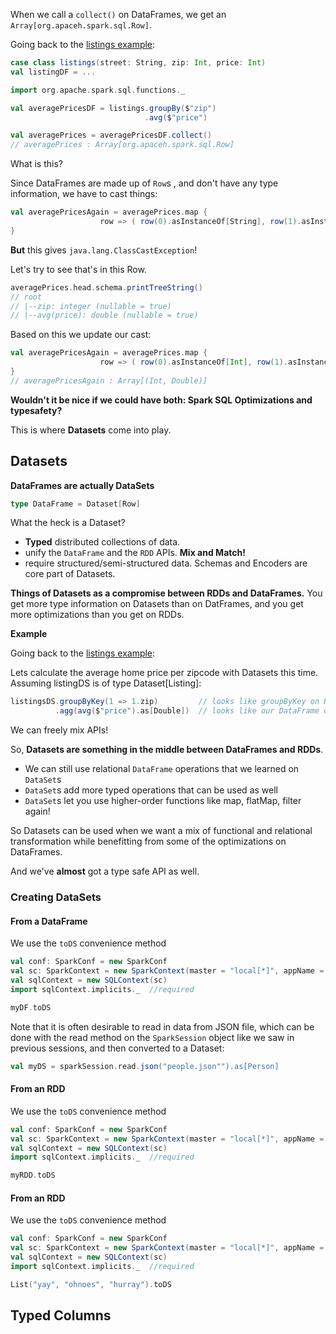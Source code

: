 When we call a `collect()` on DataFrames,  we get an `Array[org.apaceh.spark.sql.Row]`.

Going back to the [listings example](https://github.com/rohitvg/scala-spark-4/wiki/DataFrames-(1)#example):

```scala
case class listings(street: String, zip: Int, price: Int)
val listingDF = ...

import org.apache.spark.sql.functions._

val averagePricesDF = listings.groupBy($"zip")
                              .avg($"price")

val averagePrices = averagePricesDF.collect()
// averagePrices : Array[org.apaceh.spark.sql.Row]
```

What is this?

Since DataFrames are made up of `Row`s , and don't have any type information, we have to cast things:

```scala
val averagePricesAgain = averagePrices.map {
                    row => ( row(0).asInstanceOf[String], row(1).asInstanceOf[Int] )
}
```

**But** this gives `java.lang.ClassCastException`!

Let's try to see that's in this Row.

```scala
averagePrices.head.schema.printTreeString()
// root
// |--zip: integer (nullable = true)
// |--avg(price): double (nullable = true)

```

Based on this we update our cast:

```scala
val averagePricesAgain = averagePrices.map {
                    row => ( row(0).asInstanceOf[Int], row(1).asInstanceOf[Double] )
}
// averagePricesAgain : Array[(Int, Double)]
```

**Wouldn't it be nice if we could have both: Spark SQL Optimizations and typesafety?**

This is where **Datasets** come into play.

## Datasets

**DataFrames are actually DataSets**

```scala
type DataFrame = Dataset[Row]
```

What the heck is a Dataset?

* **Typed** distributed collections of data.
* unify the `DataFrame` and the `RDD` APIs. **Mix and Match!**
* require structured/semi-structured data. Schemas and Encoders are core part of Datasets.

**Things of Datasets as a compromise between RDDs and DataFrames.** You get more type information on Datasets than on DatFrames, and you get more optimizations than you get on RDDs.

**Example**

Going back to the [listings example](https://github.com/rohitvg/scala-spark-4/wiki/DataFrames-(1)#example):

Lets calculate the average home price per zipcode with Datasets this time. Assuming listingDS is of type Dataset[Listing]:

```scala
listingsDS.groupByKey(1 => 1.zip)         // looks like groupByKey on RDDs!
          .agg(avg($"price").as[Double])  // looks like our DataFrame operators!
```

We can freely mix APIs!

So, **Datasets are something in the middle between DataFrames and RDDs**. 

* We can still use relational `DataFrame` operations that we learned on `DataSet`s
* `DataSet`s add more typed operations that can be used as well
* `DataSet`s let you use higher-order functions like map, flatMap, filter again!

So Datasets can be used when we want a mix of functional and relational transformation while benefitting from some of the optimizations on DataFrames.

And we've **almost** got a type safe API as well.

### Creating DataSets

#### From a DataFrame

We use the `toDS` convenience method

```scala
val conf: SparkConf = new SparkConf
val sc: SparkContext = new SparkContext(master = "local[*]", appName = "foo", conf)
val sqlContext = new SQLContext(sc)
import sqlContext.implicits._  //required

myDF.toDS
```

Note that it is often desirable to read in data from JSON file, which can be done with the read method on the `SparkSession` object like we saw in previous sessions, and then converted to a Dataset:

```scala
val myDS = sparkSession.read.json("people.json"").as[Person]
```

#### From an RDD

We use the `toDS` convenience method

```scala
val conf: SparkConf = new SparkConf
val sc: SparkContext = new SparkContext(master = "local[*]", appName = "foo", conf)
val sqlContext = new SQLContext(sc)
import sqlContext.implicits._  //required

myRDD.toDS
```

#### From an RDD
We use the `toDS` convenience method

```scala
val conf: SparkConf = new SparkConf
val sc: SparkContext = new SparkContext(master = "local[*]", appName = "foo", conf)
val sqlContext = new SQLContext(sc)
import sqlContext.implicits._  //required

List("yay", "ohnoes", "hurray").toDS
```

## Typed Columns


